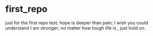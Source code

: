 # first_repo
just for the first repo test;
hope is deeper than pain;
I wish you could understand I am stronger;
no matter how tough life is , just hold on.
